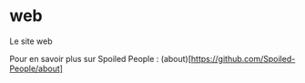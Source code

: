 web
===

Le site web


Pour en savoir plus sur Spoiled People : (about)[https://github.com/Spoiled-People/about]
